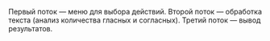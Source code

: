 Первый поток — меню для выбора действий.
Второй поток — обработка текста (анализ количества гласных и согласных).
Третий поток — вывод результатов.
